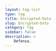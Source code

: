 ```yaml
---
layout: tag-list
type: tag
title: Encrypted-Data
slug: Encrypted-Data
category: Tag
sidebar: false
description: >
    Defensa.
---
```

